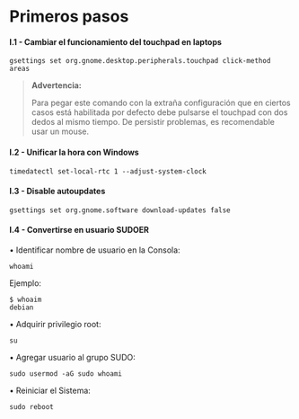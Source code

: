 # Primeros pasos

#### I.1 - Cambiar el funcionamiento del touchpad en laptops

~~~
gsettings set org.gnome.desktop.peripherals.touchpad click-method areas
~~~

> **Advertencia:**
> <p> <p>
>  
> Para pegar este comando con la extraña configuración que en ciertos casos está habilitada por defecto debe pulsarse el touchpad con dos dedos al mismo tiempo. De persistir problemas, es recomendable usar un mouse.


#### I.2 - Unificar la hora con Windows

~~~
timedatectl set-local-rtc 1 --adjust-system-clock
~~~


#### I.3 - Disable autoupdates

~~~
gsettings set org.gnome.software download-updates false
~~~


#### I.4 - Convertirse en usuario SUDOER

• Identificar nombre de usuario en la Consola:

~~~
whoami
~~~

Ejemplo:
~~~
$ whoaim
debian
~~~


• Adquirir privilegio root:

~~~
su
~~~


• Agregar usuario al grupo SUDO:

~~~
sudo usermod -aG sudo whoami
~~~
 
• Reiniciar el Sistema:

~~~
sudo reboot
~~~

